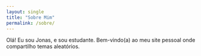 ```yaml
---
layout: single
title: "Sobre Mim"
permalink: /sobre/
---
```


Olá! Eu sou Jonas, e sou estudante. Bem-vindo(a) ao meu site pessoal onde compartilho temas aleatórios.